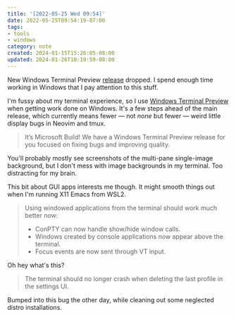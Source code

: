 ```yaml
---
title: '[2022-05-25 Wed 09:54]'
date: 2022-05-25T09:54:19-07:00
tags:
- tools
- windows
category: note
created: 2024-01-15T15:26:05-08:00
updated: 2024-01-26T10:19:59-08:00
---
```


New Windows Terminal Preview [release](https://devblogs.microsoft.com/commandline/windows-terminal-preview-1-14-release/) dropped. I spend enough time working in Windows that I pay attention to this stuff.

<!--more-->

I'm fussy about my terminal experience, so I use [Windows Terminal Preview](https://apps.microsoft.com/store/detail/windows-terminal-preview/9N8G5RFZ9XK3?hl=en-us&gl=US) when getting work done on Windows. It's a few steps ahead of the main release, which currently means fewer — not *none* but fewer — weird little display bugs in Neovim and tmux.

 > 
 > It’s Microsoft Build! We have a Windows Terminal Preview release for you focused on fixing bugs and improving quality.

You'll probably mostly see screenshots of the multi-pane single-image background, but I don't mess with image backgrounds in my terminal. Too distracting for my brain.

This bit about GUI apps interests me though. It might smooth things out when I'm running X11 Emacs from WSL2.

 > 
 > Using windowed applications from the terminal should work much better now:
 > 
 > * ConPTY can now handle show/hide window calls.
 > * Windows created by console applications now appear above the terminal.
 > * Focus events are now sent through VT input.

Oh hey what's this?

 > 
 > The terminal should no longer crash when deleting the last profile in the
 > settings UI.

Bumped into this bug the other day, while cleaning out some neglected distro installations.
